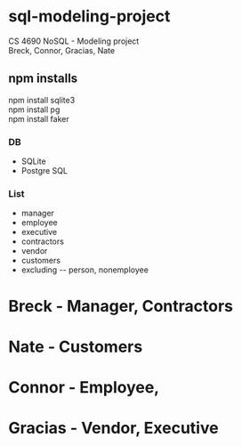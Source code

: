 # sql-modeling-project
CS 4690 NoSQL - Modeling project  
Breck, Connor, Gracias, Nate


## npm installs
npm install sqlite3  
npm install pg  
npm install faker


### DB
- SQLite
- Postgre SQL

### List
- manager
- employee
- executive
- contractors
- vendor
- customers
- excluding -- person, nonemployee


# Breck - Manager, Contractors
# Nate - Customers
# Connor - Employee, 
# Gracias - Vendor, Executive